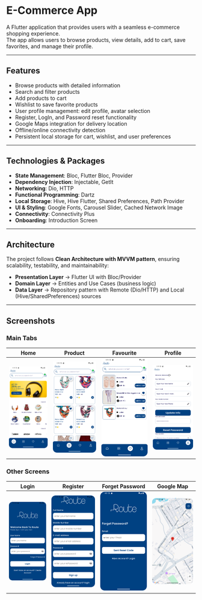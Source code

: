 # E-Commerce App

A Flutter application that provides users with a seamless e-commerce shopping experience.  
The app allows users to browse products, view details, add to cart, save favorites, and manage their profile.

---

## Features
- Browse products with detailed information
- Search and filter products
- Add products to cart
- Wishlist to save favorite products
- User profile management: edit profile, avatar selection
- Register, LogIn, and Password reset functionality
- Google Maps integration for delivery location
- Offline/online connectivity detection
- Persistent local storage for cart, wishlist, and user preferences

---

## Technologies & Packages
- **State Management**: Bloc, Flutter Bloc, Provider  
- **Dependency Injection**: Injectable, GetIt  
- **Networking**: Dio, HTTP  
- **Functional Programming**: Dartz  
- **Local Storage**: Hive, Hive Flutter, Shared Preferences, Path Provider  
- **UI & Styling**: Google Fonts, Carousel Slider, Cached Network Image  
- **Connectivity**: Connectivity Plus  
- **Onboarding**: Introduction Screen  

---

## Architecture
The project follows **Clean Architecture with MVVM pattern**, ensuring scalability, testability, and maintainability:

- **Presentation Layer** → Flutter UI with Bloc/Provider  
- **Domain Layer** → Entities and Use Cases (business logic)  
- **Data Layer** → Repository pattern with Remote (Dio/HTTP) and Local (Hive/SharedPreferences) sources  

---

## Screenshots

### Main Tabs
| Home | Product | Favourite | Profile |
|------|---------|-----------|---------|
| ![Home](assets/ScreenShots/E-Commerce%20Home%20Tab.png) | ![Product](assets/ScreenShots/E-Commerce%20Product%20Tab.png) | ![Favourite](assets/ScreenShots/E-Commerce%20Favourite%20Tab.png) | ![Profile](assets/ScreenShots/E-Commerce%20Profile%20Tab.png) |

### Other Screens
| Login | Register | Forget Password | Google Map |
|-------|----------|-----------------|------------|
| ![Login](assets/ScreenShots/E-Commerce%20LogIn%20Screen.png) | ![Register](assets/ScreenShots/E-Commerce%20Register%20Screen.png) | ![Forget Password](assets/ScreenShots/E-Commerce%20Forget%20Password%20Screen.png) | ![Google Map](assets/ScreenShots/E-Commerce%20Google%20Maps%20Tab.png) | 
